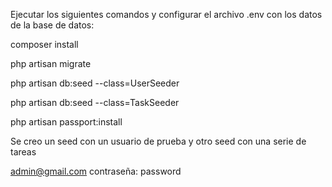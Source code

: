 Ejecutar los siguientes comandos y configurar el archivo .env con los datos de la base de datos:

composer install 

php artisan migrate 

php artisan db:seed --class=UserSeeder 

php artisan db:seed --class=TaskSeeder 

php artisan passport:install

Se creo un seed con un usuario de prueba y otro seed con una serie de tareas 

admin@gmail.com contraseña: password
